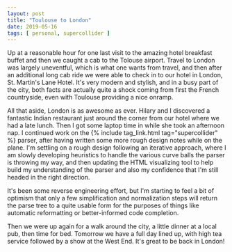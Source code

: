 ```yaml
---
layout: post
title: "Toulouse to London"
date: 2019-05-16
tags: [ personal, supercollider ]
---
```


Up at a reasonable hour for one last visit to the amazing hotel breakfast buffet and then we caught a cab to the Tolouse
airport. Travel to London was largely uneventful, which is what one wants from travel, and then after an additional long
cab ride we were able to check in to our hotel in London, St. Martin's Lane Hotel. It's very modern and stylish, and
in a busy part of the city, both facts are actually quite a shock coming from first the French countryside, even with
Toulouse providing a nice onramp.

All that aside, London is as awesome as ever. Hilary and I discovered a fantastic Indian restaurant just around the
corner from our hotel where we had a late lunch. Then I got some laptop time in while she took an afternoon nap. I
continued work on the {% include tag_link.html tag="supercollider" %} parser, after having written some more rough
design notes while on the plane. I'm settling on a rough design following an iterative approach, where I am slowly
developing heuristics to handle the various curve balls the parser is throwing my way, and then updating the HTML
visualizing tool to help build my understanding of the parser and also my confidence that I'm still headed in the right
direction.

It's been some reverse engineering effort, but I'm starting to feel a bit of optimism that only a few simplification and
normalization steps will return the parse tree to a quite usable form for the purposes of things like automatic
reformatting or better-informed code completion.

Then we were up again for a walk around the city, a little dinner at a local pub, then time for bed. Tomorrow we have a
full day lined up, with high tea service followed by a show at the West End. It's great to be back in London!

